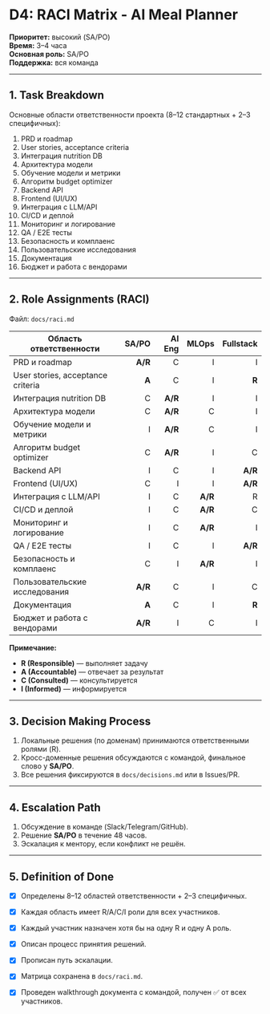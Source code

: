 # D4: RACI Matrix - AI Meal Planner

**Приоритет:** высокий (SA/PO)  
**Время:** 3–4 часа  
**Основная роль:** SA/PO  
**Поддержка:** вся команда

---

## 1. Task Breakdown

Основные области ответственности проекта (8–12 стандартных + 2–3 специфичных):

1. PRD и roadmap  
2. User stories, acceptance criteria  
3. Интеграция nutrition DB  
4. Архитектура модели  
5. Обучение модели и метрики  
6. Алгоритм budget optimizer  
7. Backend API  
8. Frontend (UI/UX)  
9. Интеграция с LLM/API  
10. CI/CD и деплой  
11. Мониторинг и логирование  
12. QA / E2E тесты  
13. Безопасность и комплаенс  
14. Пользовательские исследования  
15. Документация  
16. Бюджет и работа с вендорами  

---

## 2. Role Assignments (RACI)

Файл: `docs/raci.md`

| Область ответственности | SA/PO | AI Eng | MLOps | Fullstack |
|---|---:|---:|---:|---:|
| PRD и roadmap | **A/R** | C | I | I |
| User stories, acceptance criteria | **A** | C | I | **R** |
| Интеграция nutrition DB | C | **A/R** | I | I |
| Архитектура модели | C | **A/R** | C | I |
| Обучение модели и метрики | I | **A/R** | C | I |
| Алгоритм budget optimizer | C | **A/R** | I | C |
| Backend API | I | C | I | **A/R** |
| Frontend (UI/UX) | C | I | I | **A/R** |
| Интеграция с LLM/API | I | C | **A/R** | R |
| CI/CD и деплой | I | C | **A/R** | C |
| Мониторинг и логирование | I | C | **A/R** | I |
| QA / E2E тесты | I | C | I | **A/R** |
| Безопасность и комплаенс | C | I | **A/R** | I |
| Пользовательские исследования | **A/R** | C | I | C |
| Документация | **A** | C | I | **R** |
| Бюджет и работа с вендорами | **A/R** | I | C | I |

**Примечание:**  
- **R (Responsible)** — выполняет задачу  
- **A (Accountable)** — отвечает за результат  
- **C (Consulted)** — консультируется  
- **I (Informed)** — информируется  

---

## 3. Decision Making Process

1. Локальные решения (по доменам) принимаются ответственными ролями (R).  
2. Кросс-доменные решения обсуждаются с командой, финальное слово у **SA/PO**.  
3. Все решения фиксируются в `docs/decisions.md` или в Issues/PR.  

---

## 4. Escalation Path

1. Обсуждение в команде (Slack/Telegram/GitHub).  
2. Решение **SA/PO** в течение 48 часов.  
3. Эскалация к ментору, если конфликт не решён.

---

## 5. Definition of Done

- [x] Определены 8–12 областей ответственности + 2–3 специфичных.  
- [x] Каждая область имеет R/A/C/I роли для всех участников.  
- [x] Каждый участник назначен хотя бы на одну R и одну A роль.  
- [x] Описан процесс принятия решений.  
- [x] Прописан путь эскалации.  
- [x] Матрица сохранена в `docs/raci.md`.  
- [x] Проведен walkthrough документа с командой, получен ✅ от всех участников.  


